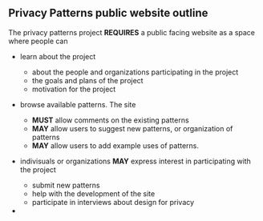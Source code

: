 ## Privacy Patterns public website outline

The privacy patterns project **REQUIRES** a public facing website as a space where people can 

 * learn about the project
   * about the people and organizations participating in the project
   * the goals and plans of the project
   * motivation for the project

 * browse available patterns. The site 
   * **MUST** allow comments on the existing patterns
   * **MAY** allow users to suggest new patterns, or organization of patterns
   * **MAY** allow users to add example uses of patterns.

 * indivisuals or organizations **MAY** express interest in participating with the project
   * submit new patterns
   * help with the development of the site
   * participate in interviews about design for privacy

 * 
